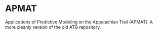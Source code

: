 # APMAT
Applications of Predictive Modeling on the Appalachian Trail (APMAT). A more cleanly version of the old ATG repository.
